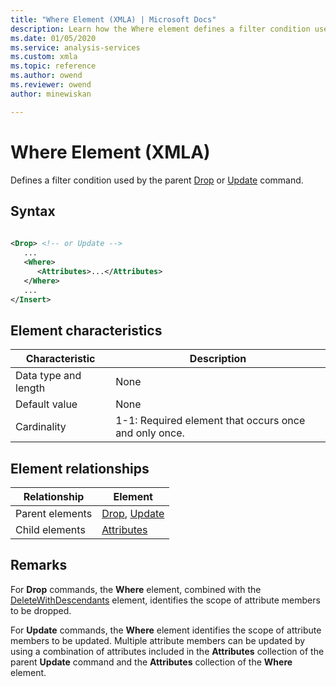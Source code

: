 ```yaml
---
title: "Where Element (XMLA) | Microsoft Docs"
description: Learn how the Where element defines a filter condition used by the parent Drop or Update command.
ms.date: 01/05/2020
ms.service: analysis-services
ms.custom: xmla
ms.topic: reference
ms.author: owend
ms.reviewer: owend
author: minewiskan

---
```

# Where Element (XMLA)

  Defines a filter condition used by the parent [Drop](../xml-elements-commands/drop-element-xmla.md) or [Update](../xml-elements-commands/update-element-xmla.md) command.  
  
## Syntax  
  
```xml  
  
<Drop> <!-- or Update -->  
   ...  
   <Where>  
      <Attributes>...</Attributes>  
   </Where>  
   ...  
</Insert>  
```  
  
## Element characteristics  
  
|Characteristic|Description|  
|--------------------|-----------------|  
|Data type and length|None|  
|Default value|None|  
|Cardinality|1-1: Required element that occurs once and only once.|  
  
## Element relationships  
  
|Relationship|Element|  
|------------------|-------------|  
|Parent elements|[Drop](../xml-elements-commands/drop-element-xmla.md), [Update](../xml-elements-commands/update-element-xmla.md)|  
|Child elements|[Attributes](../xml-elements-properties/attributes-element-xmla.md)|  
  
## Remarks  
 For **Drop** commands, the **Where** element, combined with the [DeleteWithDescendants](../xml-elements-properties/deletewithdescendants-element-xmla.md) element, identifies the scope of attribute members to be dropped.  
  
 For **Update** commands, the **Where** element identifies the scope of attribute members to be updated. Multiple attribute members can be updated by using a combination of attributes included in the **Attributes** collection of the parent **Update** command and the **Attributes** collection of the **Where** element.  
